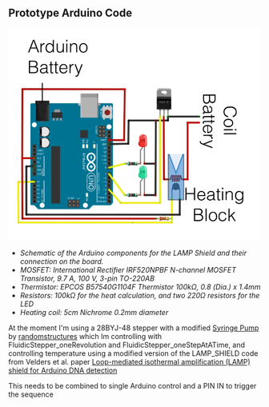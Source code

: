 ## Prototype Arduino Code

![Image of the Schematic of the Arduino components for the LAMP Shield and their connection on the board](../images/LAMP_SHIELD_Schematic.png)

* *Schematic of the Arduino components for the LAMP Shield and their connection on the board.*
* *MOSFET: International Rectifier IRF520NPBF N-channel MOSFET Transistor, 9.7 A, 100 V, 3-pin TO-220AB*
* *Thermistor: EPCOS B57540G1104F Thermistor 100kΩ, 0.8 (Dia.) x 1.4mm*
* *Resistors: 100kΩ for the heat calculation, and two 220Ω resistors for the LED*
* *Heating coil: 5cm Nichrome 0.2mm diameter*

At the moment I'm using a 28BYJ-48 stepper with a modified [Syringe Pump](https://www.thingiverse.com/thing:2797132) by [randomstructures](https://www.thingiverse.com/randomstructures) which Im controlling with FluidicStepper_oneRevolution and FluidicStepper_oneStepAtATime, and controlling temperature using a modified version of the LAMP_SHIELD code from Velders et al. paper [Loop-mediated isothermal amplification (LAMP) shield for Arduino DNA detection](https://dx.plos.org/10.1371/journal.pntd.0007698)

This needs to be combined to single Arduino control and a PIN IN to trigger the sequence
 
